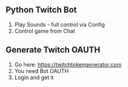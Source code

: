 ## Python Twitch Bot

1. Play Sounds - full control via Config
2. Control game from Chat

## Generate Twitch OAUTH

1. Go here: https://twitchtokengenerator.com
2. You need Bot OAUTH
3. Login and get it

